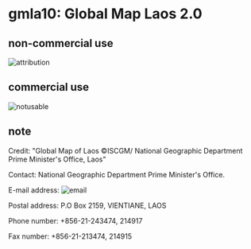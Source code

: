 # gmla10: Global Map Laos 2.0
## non-commercial use
![attribution](https://globalmaps.github.io/globalmaps/attribution.png)
## commercial use
![notusable](https://globalmaps.github.io/globalmaps/notusable.png)

## note
Credit: "Global Map of Laos ©ISCGM/ National Geographic Department Prime Minister's Office, Laos"

Contact: National Geographic Department Prime Minister's Office.

E-mail address: ![email](https://www.iscgm.org/gmd/images/email/laos.png)

Postal address: P.O Box 2159, VIENTIANE, LAOS 

Phone number: +856-21-243474, 214917

Fax number: +856-21-213474, 214915
